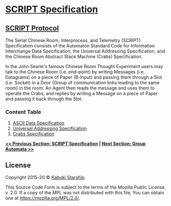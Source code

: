 # [SCRIPT Specification](../)

## [SCRIPT Protocol](./)

The Serial Chinese Room, Interprocess, and Telemetry (SCRIPT) Specification consists of the Automaton Standard Code for Information Interchange Data Specification, the Universal Addressing Specification, and the Chinese Room Abstract Stack Machine (Crabs) Specification.

In the John Searle's famous Chinese Room Thought Experiment users may talk to the Chinese Room (i.e. end-point) by writing Messages (i.e. Datagrams) on a piece of Paper (B-Input) and passing them through a Slot (i.e. Socket) in a Door (Group of communication links leading to the same room) in the room. An Agent then reads the message and uses them to operate the Crabs, and replies by writing a Message on a piece of Paper and passing it back through the Slot.

### Content Table

1. [ASCII Data Specification](./ascii_data/)
1. [Universal Addressing Specification](./universal_addressing)
1. [Crabs Specification](./crabs/)

**[<< Previous Section: SCRIPT Specification](../) | [Next Section: Group Automata >>](./group_automata)**

## License

Copyright 2015-20 © [Kabuki Starship](https://kabukistarship.com).

This Source Code Form is subject to the terms of the Mozilla Public License, v. 2.0. If a copy of the MPL was not distributed with this file, You can obtain one at <https://mozilla.org/MPL/2.0/>.
